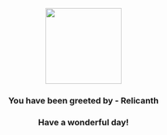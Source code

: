 <p align="center">
    <img src="https://raw.githubusercontent.com/PokeAPI/sprites/master/sprites/pokemon/369.png" width="150" height="150">
</p>
<h3 align="center">You have been greeted by - <b>Relicanth</b></h3>
<h3 align="center">Have a wonderful day!</h3>
